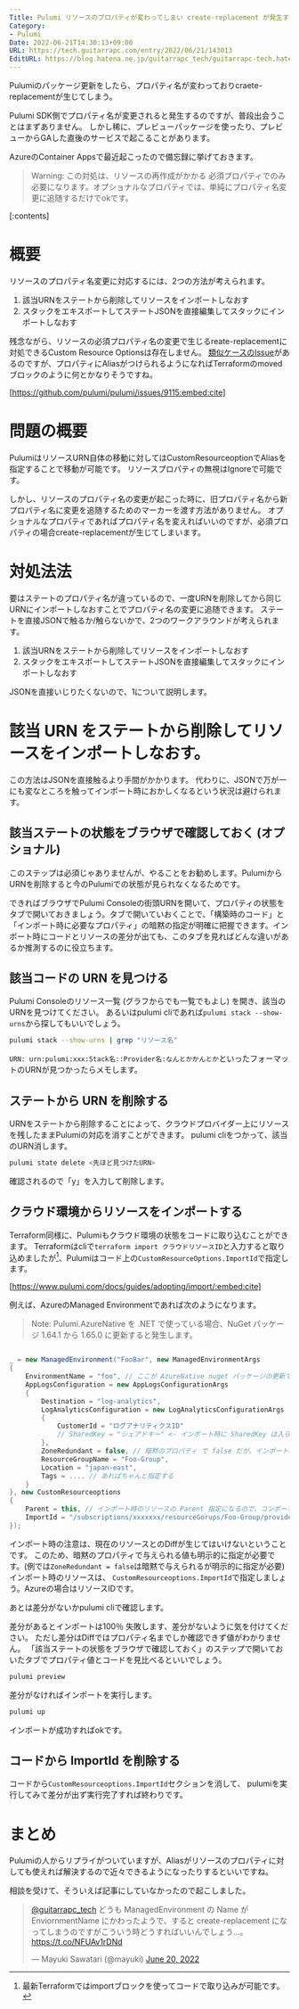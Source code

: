 ```yaml
---
Title: Pulumi リソースのプロパティが変わってしまい create-replacement が発生する場合の対処方法
Category:
- Pulumi
Date: 2022-06-21T14:30:13+09:00
URL: https://tech.guitarrapc.com/entry/2022/06/21/143013
EditURL: https://blog.hatena.ne.jp/guitarrapc_tech/guitarrapc-tech.hatenablog.com/atom/entry/13574176438104285078
---
```


Pulumiのパッケージ更新をしたら、プロパティ名が変わっておりcraete-replacementが生じてしまう。

Pulumi SDK側でプロパティ名が変更されると発生するのですが、普段出会うことはまずありません。
しかし稀に、プレビューパッケージを使ったり、プレビューからGAした直後のサービスで起こることがあります。

AzureのContainer Appsで最近起こったので備忘録に挙げておきます。

> Warning: この対処は、リソースの再作成がかかる 必須プロパティでのみ必要になります。オプショナルなプロパティでは、単純にプロパティ名変更に追随するだけでokです。

[:contents]

# 概要

リソースのプロパティ名変更に対応するには、2つの方法が考えられます。

1. 該当URNをステートから削除してリソースをインポートしなおす
2. スタックをエキスポートしてステートJSONを直接編集してスタックにインポートしなおす

残念ながら、リソースの必須プロパティ名の変更で生じるreate-replacementに対処できるCustom Resource Optionsは存在しません。
[類似ケースのIssue](https://github.com/pulumi/pulumi/issues/9115)があるのですが、プロパティにAliasがつけられるようになればTerraformのmovedブロックのように何とかなりそうですね。



[https://github.com/pulumi/pulumi/issues/9115:embed:cite]



# 問題の概要

PulumiはリソースURN自体の移動に対してはCustomResourceoptionでAliasを指定することで移動が可能です。
リソースプロパティの無視はIgnoreで可能です。

しかし、リソースのプロパティ名の変更が起こった時に、旧プロパティ名から新プロパティ名に変更を追随するためのマーカーを渡す方法がありません。
オプショナルなプロパティであればプロパティ名を変えればいいのですが、必須プロパティの場合create-replacementが生じてしまいます。

# 対処法法

要はステートのプロパティ名が違っているので、一度URNを削除してから同じURNにインポートしなおすことでプロパティ名の変更に追随できます。
ステートを直接JSONで触るか/触らないかで、2つのワークアラウンドが考えられます。

1. 該当URNをステートから削除してリソースをインポートしなおす
2. スタックをエキスポートしてステートJSONを直接編集してスタックにインポートしなおす

JSONを直接いじりたくないので、1について説明します。

# 該当 URN をステートから削除してリソースをインポートしなおす。

この方法はJSONを直接触るより手間がかかります。
代わりに、JSONで万が一にも変なところを触ってインポート時におかしくなるという状況は避けられます。

## 該当ステートの状態をブラウザで確認しておく (オプショナル)

このステップは必須じゃありませんが、やることをお勧めします。PulumiからURNを削除すると今のPulumiでの状態が見られなくなるためです。

できればブラウザでPulumi Consoleの街頭URNを開いて、プロパティの状態をタブで開いておきましょう。タブで開いていおくことで、「構築時のコード」と「インポート時に必要なプロパティ」の暗黙の指定が明確に把握できます。インポート時にコードとリソースの差分が出ても、このタブを見ればどんな違いがあるか推測するのに役立ちます。

## 該当コードの URN を見つける

Pulumi Consoleのリソース一覧 (グラフからでも一覧でもよし) を開き、該当のURNを見つけてください。
あるいはpulumi cliであれば`pulumi stack --show-urns`から探してもいいでしょう。

```bash
pulumi stack --show-urns | grep "リソース名"
```

`URN: urn:pulumi:xxx:Stack名::Provider名:なんとかかんとか`といったフォーマットのURNが見つかったらメモします。

## ステートから URN を削除する

URNをステートから削除することによって、クラウドプロバイダー上にリソースを残したままPulumiの対応を消すことができます。
pulumi cliをつかって、該当のURN消します。

```bash
pulumi state delete <先ほど見つけたURN>
```

確認されるので「y」を入力して削除します。

## クラウド環境からリソースをインポートする

Terraform同様に、Pulumiもクラウド環境の状態をコードに取り込むことができます。
Terraformはcliで`terraform import クラウドリソースID`と入力すると取り込めましたが[^1]、Pulumiはコード上の`CustomResourceOptions.ImportId`で指定します。

[https://www.pulumi.com/docs/guides/adopting/import/:embed:cite]

例えば、AzureのManaged Environmentであれば次のようになります。

> Note: Pulumi.AzureNative を .NET で使っている場合、NuGet パッケージ 1.64.1 から 1.65.0 に更新すると発生します。


```cs

_ = new ManagedEnvironment("FooBar", new ManagedEnvironmentArgs
{
    EnvironmentName = "foo", // ここが AzureNative nuget パッケージの更新で Name から EnvironmentName に変わった
    AppLogsConfiguration = new AppLogsConfigurationArgs
    {
        Destination = "log-analytics",
        LogAnalyticsConfiguration = new LogAnalyticsConfigurationArgs
        {
            CustomerId = "ログアナリティクスID"
            // SharedKey = "シェアドキー" <- インポート時に SharedKey は入らないのでコメントアウト必須
        },
        ZoneRedundant = false, // 暗黙のプロパティ で false だが、インポート時は 明示的に指定しないと Diff が出てインポートが失敗する
        ResourceGroupName = "Foo-Group",
        Location = "japan-east",
        Tags = .... // あればちゃんと指定する
    }
}, new CustomResourceoptions
{
    Parent = this, // インポート時のリソースの Parent 指定になるので、コンポーネントと親子関係持たせるなら必須
    ImportId = "/subscriptions/xxxxxxx/resourceGorups/Foo-Group/providers/Microsoft.App/managedEnvironment/foo" // Azure Resource Id
});
```

インポート時の注意は、現在のリソースとのDiffが生じてはいけないということです。
このため、暗黙のプロパティで与えられる値も明示的に指定が必要です。(例では`ZoneRedundant = false`は暗黙で与えられるが明示的に指定が必要)
インポート時のリソースは、 `CustomResourceoptions.ImportId`で指定しましょう。Azureの場合はリソースIDです。

あとは差分がないかpulumi cliで確認します。

差分があるとインポートは100％ 失敗します、差分がないように気を付けてください。
ただし差分はDiffではプロパティ名までしか確認できず値がわかりません。
「該当ステートの状態をブラウザで確認しておく」のステップで開いておいたタブでプロパティ値とコードを見比べるといいでしょう。

```bash
pulumi preview
```

差分がなければインポートを実行します。

```bash
pulumi up
```

インポートが成功すればokです。

## コードから ImportId を削除する

コードから`CustomResourceoptions.ImportId`セクションを消して、 pulumiを実行してみて差分が出ず実行完了すれば終わりです。

# まとめ

Pulumiの人からリプライがついていますが、Aliasがリソースのプロパティに対しても使えれば解決するので近々できるようになったりするといいですね。

相談を受けて、そういえば記事にしていなかったので起こしました。

<blockquote class="twitter-tweet"><p lang="ja" dir="ltr"><a href="https://twitter.com/guitarrapc_tech?ref_src=twsrc%5Etfw">@guitarrapc_tech</a> どうも ManagedEnvironment の Name が EnviornmentName にかわったようで、すると create-replacement になってしまうのですがこういう時どうすればいいんでしょう…。<a href="https://t.co/NFUAv1rDNd">https://t.co/NFUAv1rDNd</a></p>&mdash; Mayuki Sawatari (@mayuki) <a href="https://twitter.com/mayuki/status/1538922800479469568?ref_src=twsrc%5Etfw">June 20, 2022</a></blockquote> <script async src="https://platform.twitter.com/widgets.js" charset="utf-8"></script>

[^1]: 最新Terraformではimportブロックを使ってコードで取り込みが可能です。
